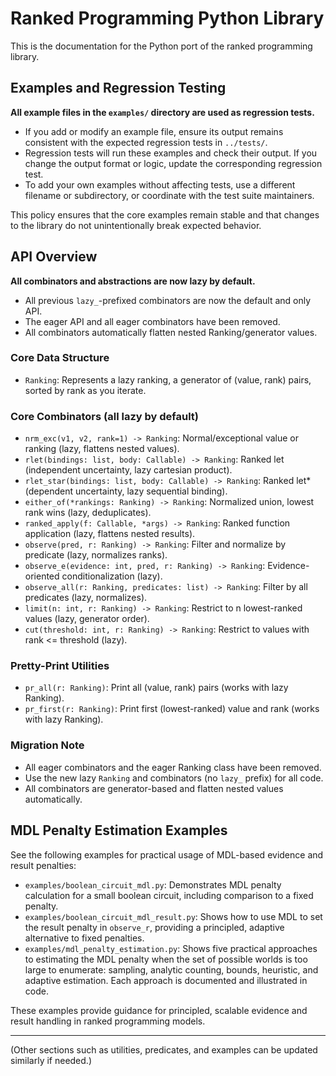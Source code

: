 # Ranked Programming Python Library

This is the documentation for the Python port of the ranked programming library.

## Examples and Regression Testing

**All example files in the `examples/` directory are used as regression tests.**

- If you add or modify an example file, ensure its output remains consistent with the expected regression tests in `../tests/`.
- Regression tests will run these examples and check their output. If you change the output format or logic, update the corresponding regression test.
- To add your own examples without affecting tests, use a different filename or subdirectory, or coordinate with the test suite maintainers.

This policy ensures that the core examples remain stable and that changes to the library do not unintentionally break expected behavior.

## API Overview

**All combinators and abstractions are now lazy by default.**
- All previous `lazy_`-prefixed combinators are now the default and only API.
- The eager API and all eager combinators have been removed.
- All combinators automatically flatten nested Ranking/generator values.

### Core Data Structure

- `Ranking`: Represents a lazy ranking, a generator of (value, rank) pairs, sorted by rank as you iterate.

### Core Combinators (all lazy by default)
- `nrm_exc(v1, v2, rank=1) -> Ranking`: Normal/exceptional value or ranking (lazy, flattens nested values).
- `rlet(bindings: list, body: Callable) -> Ranking`: Ranked let (independent uncertainty, lazy cartesian product).
- `rlet_star(bindings: list, body: Callable) -> Ranking`: Ranked let* (dependent uncertainty, lazy sequential binding).
- `either_of(*rankings: Ranking) -> Ranking`: Normalized union, lowest rank wins (lazy, deduplicates).
- `ranked_apply(f: Callable, *args) -> Ranking`: Ranked function application (lazy, flattens nested results).
- `observe(pred, r: Ranking) -> Ranking`: Filter and normalize by predicate (lazy, normalizes ranks).
- `observe_e(evidence: int, pred, r: Ranking) -> Ranking`: Evidence-oriented conditionalization (lazy).
- `observe_all(r: Ranking, predicates: list) -> Ranking`: Filter by all predicates (lazy, normalizes).
- `limit(n: int, r: Ranking) -> Ranking`: Restrict to n lowest-ranked values (lazy, generator order).
- `cut(threshold: int, r: Ranking) -> Ranking`: Restrict to values with rank <= threshold (lazy).

### Pretty-Print Utilities
- `pr_all(r: Ranking)`: Print all (value, rank) pairs (works with lazy Ranking).
- `pr_first(r: Ranking)`: Print first (lowest-ranked) value and rank (works with lazy Ranking).

### Migration Note
- All eager combinators and the eager Ranking class have been removed.
- Use the new lazy `Ranking` and combinators (no `lazy_` prefix) for all code.
- All combinators are generator-based and flatten nested values automatically.

## MDL Penalty Estimation Examples

See the following examples for practical usage of MDL-based evidence and result penalties:

- `examples/boolean_circuit_mdl.py`: Demonstrates MDL penalty calculation for a small boolean circuit, including comparison to a fixed penalty.
- `examples/boolean_circuit_mdl_result.py`: Shows how to use MDL to set the result penalty in `observe_r`, providing a principled, adaptive alternative to fixed penalties.
- `examples/mdl_penalty_estimation.py`: Shows five practical approaches to estimating the MDL penalty when the set of possible worlds is too large to enumerate: sampling, analytic counting, bounds, heuristic, and adaptive estimation. Each approach is documented and illustrated in code.

These examples provide guidance for principled, scalable evidence and result handling in ranked programming models.

---

(Other sections such as utilities, predicates, and examples can be updated similarly if needed.)
